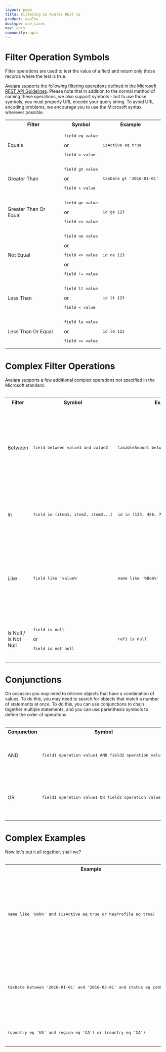 ```yaml
---
layout: page
title: Filtering in AvaTax REST v2
product: avaTax
doctype: use_cases
nav: apis
community: apis
---
```


# Filter Operation Symbols

Filter operations are used to test the value of a field and return only those records where the test is true.

Avalara supports the following filtering operations defined in the <a href="https://github.com/Microsoft/api-guidelines/blob/master/Guidelines.md#97-filtering">Microsoft REST API Guidelines</a>.  Please note that in addition to the normal method of naming these operations, we also support symbols - but to use those symbols, you must properly URL encode your query string.  To avoid URL encoding problems, we encourage you to use the Microsoft syntax wherever possible.

<table class="styled-table">
    <tr>
        <th>Filter</th>
        <th>Symbol</th>
        <th>Example</th>
    </tr>
    <tr>
        <td>Equals</td>
        <td><pre>field eq value</pre> or <pre>field = value</pre></td>
        <td><pre>isActive eq true</pre></td>
    </tr>
    <tr>
        <td>Greater Than</td>
        <td><pre>field gt value</pre> or <pre>field &gt; value</pre></td>
        <td><pre>taxDate gt '2016-01-01'</pre></td>
    </tr>
    <tr>
        <td>Greater Than Or Equal</td>
        <td><pre>field ge value</pre> or <pre>field &gt;= value</pre></td>
        <td><pre>id ge 123</pre></td>
    </tr>
    <tr>
        <td>Not Equal</td>
        <td><pre>field ne value</pre> or <pre>field &lt;&gt; value</pre> or <pre>field != value</pre></td>
        <td><pre>id ne 123</pre></td>
    </tr>
    <tr>
        <td>Less Than</td>
        <td><pre>field lt value</pre> or <pre>field &lt; value</pre></td>
        <td><pre>id lt 123</pre></td>
    </tr>
    <tr>
        <td>Less Than Or Equal</td>
        <td><pre>field le value</pre> or <pre>field &lt;= value</pre></td>
        <td><pre>id le 123</pre></td>
    </tr>
<table>

# Complex Filter Operations

Avalara supports a few additional complex operations not specified in the Microsoft standard:

<table class="styled-table">
    <tr>
        <th>Filter</th>
        <th>Symbol</th>
        <th>Example</th>
        <th>Notes</th>
    </tr>
    <tr>
        <td>Between</td>
        <td><pre>field between value1 and value2</pre></td>
        <td><pre>taxableAmount between 100.00 and 200.00</pre></td>
        <td>Matches all records greater than or equal to the first value, plus all records less than the second value.</td>
    </tr>
    <tr>
        <td>In</td>
        <td><pre>field in (item1, item2, item3...)</pre></td>
        <td><pre>id in (123, 456, 789)</pre></td>
        <td>Matches all records whose value is the same as one of the items in the list.</td>
    </tr>
    <tr>
        <td>Like</td>
        <td><pre>field like 'value%'</pre></td>
        <td><pre>name like '%Bob%'</pre></td>
        <td>Performsn string matching similarly to an SQL 'LIKE' statement.  Can only be used on string value fields.</td>
    </tr>
    <tr>
        <td>Is Null / Is Not Null</td>
        <td><pre>field is null</pre> or <pre>field is not null</pre></td>
        <td><pre>ref1 is null</pre></td>
        <td>Matches all records where the field's null flag is a specific value.</td>
    </tr>
<table>

# Conjunctions

On occasion you may need to retrieve objects that have a combination of values.  To do this, you may need to search for objects that match a number of statements at once.  To do this, you can use conjunctions to chain together multiple statements, and you can use parenthesis symbols to define the order of operations.

<table class="styled-table">
    <tr>
        <th>Conjunction</th>
        <th>Symbol</th>
        <th>Example</th>
        <th>Notes</th>
    </tr>
    <tr>
        <td>AND</td>
        <td><pre>field1 operation value1 AND field2 operation value2</pre></td>
        <td><pre>isActive eq true AND hasProfile eq true</pre></td>
        <td>Matches only records where both tests are successful.</td>
    </tr>
    <tr>
        <td>OR</td>
        <td><pre>field1 operation value1 OR field2 operation value2</pre></td>
        <td><pre>taxDate eq '2016-01-01' or taxDate eq '2016-01-02'</pre></td>
        <td>Matches records where either the left or right side is true.</td>
    </tr>
<table>

# Complex Examples

Now let's put it all together, shall we?

<table class="styled-table">
    <tr>
        <th>Example</th>
        <th>Notes</th>
    </tr>
    <tr>
        <td><pre>name like 'Bob%' and (isActive eq true or hasProfile eq true)</pre></td>
        <td>Matches all records where the name begins with the letters 'Bob' and where the isActive flag is true or the hasProfile flag is true.</td>
    </tr>
    <tr>
        <td><pre>taxDate between '2016-01-01' and '2016-02-01' and status eq committed</pre></td>
        <td>Matches all records where the taxDate is in the month of January and the record's status is 'committed'.</td>
    </tr>
    <tr>
        <td><pre>(country eq 'US' and region eq 'CA') or (country eq 'CA')</pre></td>
        <td>Matches all records in Canada or in California</td>
    </tr>
</table>